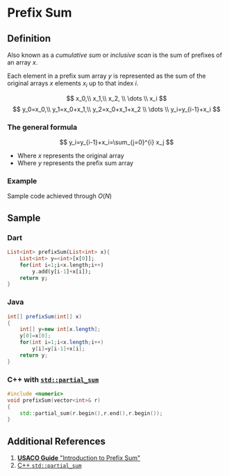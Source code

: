 # Prefix Sum

## Definition

Also known as a *cumulative sum* or *inclusive scan* is the sum of prefixes of an array $x$.

Each element in a prefix sum array $y$ is represented as the sum of the original arrays $x$ elements $x_i$ up to that index $i$.

$$
x_0,\\
x_1,\\
x_2, \\
\dots \\
x_i
$$
$$
y_0=x_0,\\
y_1=x_0+x_1,\\
y_2=x_0+x_1+x_2 \\
\dots \\
y_i=y_{i-1}+x_i
$$

### The general formula

$$
y_i=y_{i-1}+x_i=\sum_{j=0}^{i} x_j
$$

- Where $x$ represents the original array
- Where $y$ represents the prefix sum array

### Example

Sample code achieved through $O(N)$

## Sample

### Dart

```dart
List<int> prefixSum(List<int> x){
    List<int> y=<int>[x[0]];
    for(int i=1;i<x.length;i++)
        y.add(y[i-1]+x[i]);
    return y;
}
```

### Java

```java
int[] prefixSum(int[] x)
{
    int[] y=new int[x.length];
    y[0]=x[0];
    for(int i=1;i<x.length;i++)
        y[i]=y[i-1]+x[i];
    return y;
}
```

### C++ with [`std::partial_sum`](https://en.cppreference.com/w/cpp/algorithm/partial_sum)

```cxx
#include <numeric>
void prefixSum(vector<int>& r)
{
    std::partial_sum(r.begin(),r.end(),r.begin());
}
```

## Additional References

1. [**USACO Guide** "Introduction to Prefix Sum"](https://usaco.guide/silver/prefix-sums?lang=cpp)
2. [C++ `std::partial_sum`](https://cplusplus.com/reference/numeric/partial_sum/)
